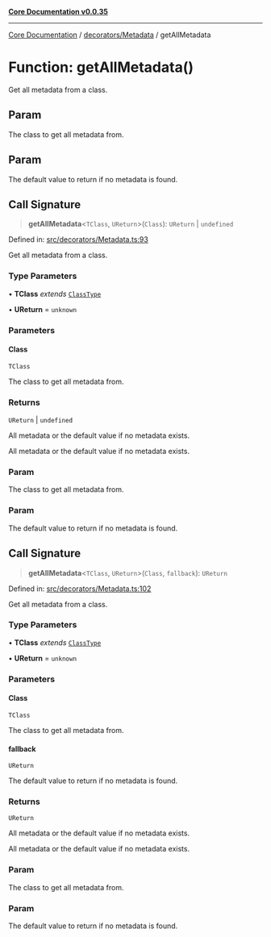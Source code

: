 [**Core Documentation v0.0.35**](../../../README.md)

***

[Core Documentation](../../../modules.md) / [decorators/Metadata](../README.md) / getAllMetadata

# Function: getAllMetadata()

Get all metadata from a class.

## Param

The class to get all metadata from.

## Param

The default value to return if no metadata is found.

## Call Signature

> **getAllMetadata**\<`TClass`, `UReturn`\>(`Class`): `UReturn` \| `undefined`

Defined in: [src/decorators/Metadata.ts:93](https://github.com/stonemjs/core/blob/83759020101bdf94fc7c7a0d8609e63689d57c0f/src/decorators/Metadata.ts#L93)

Get all metadata from a class.

### Type Parameters

• **TClass** *extends* [`ClassType`](../../../definitions/type-aliases/ClassType.md)

• **UReturn** = `unknown`

### Parameters

#### Class

`TClass`

The class to get all metadata from.

### Returns

`UReturn` \| `undefined`

All metadata or the default value if no metadata exists.

All metadata or the default value if no metadata exists.

### Param

The class to get all metadata from.

### Param

The default value to return if no metadata is found.

## Call Signature

> **getAllMetadata**\<`TClass`, `UReturn`\>(`Class`, `fallback`): `UReturn`

Defined in: [src/decorators/Metadata.ts:102](https://github.com/stonemjs/core/blob/83759020101bdf94fc7c7a0d8609e63689d57c0f/src/decorators/Metadata.ts#L102)

Get all metadata from a class.

### Type Parameters

• **TClass** *extends* [`ClassType`](../../../definitions/type-aliases/ClassType.md)

• **UReturn** = `unknown`

### Parameters

#### Class

`TClass`

The class to get all metadata from.

#### fallback

`UReturn`

The default value to return if no metadata is found.

### Returns

`UReturn`

All metadata or the default value if no metadata exists.

All metadata or the default value if no metadata exists.

### Param

The class to get all metadata from.

### Param

The default value to return if no metadata is found.
